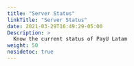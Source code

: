 ```yaml
---
title: "Server Status"
linkTitle: "Server Status"
date: 2021-03-29T16:49:29-05:00
Description: >
  Know the current status of PayU Latam
weight: 50
nosidetoc: true
---
```

<!--<iframe src="https://googleweblight.com/i?u=http://status.payulatam.com/" style="width:100%;height:450px"></iframe>-->
<script language="javascript">
  window.location.href = "http://status.payulatam.com/"
</script>
